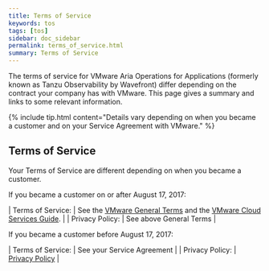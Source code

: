 ```yaml
---
title: Terms of Service
keywords: tos
tags: [tos]
sidebar: doc_sidebar
permalink: terms_of_service.html
summary: Terms of Service
---
```

The terms of service for VMware Aria Operations for Applications (formerly known as Tanzu Observability by Wavefront) differ depending on the contract your company has with VMware. This page gives a summary and links to some relevant information.

{% include tip.html content="Details vary depending on when you became a customer and on your Service Agreement with VMware." %}

<!--
## Data Retention

A production instance retains different types of data for different amounts of time. While this is subject to change, here are the default settings:

<table>
<tbody>
<thead>
<tr><th width="20%">Type of Data</th><th width="80%">Retention</th></tr>
</thead>
<tr><td><strong>metrics</strong></td>
<td><ul><li>For persistent (default) metrics, 18 months of full-resolution (no downsampling).</li>
<li>For ephemeral metrics, 28 days of data detention.</li></ul>
See <a href="metric_types.html#metric-types-per-retention-period">Metric Types per Retention Period</a>.</td></tr>
<tr><td><strong>counters</strong></td>
<td>18 months of data retention.
</td></tr>
<tr><td><strong>histograms</strong></td>
<td>6 months of data retention.</td></tr>
<tr><td><strong>spans</strong></td>
<td>7 days of retention. With spans, we use <a href="trace_data_sampling.html#intelligent-sampling">Intelligent Sampling</a>. Use trace sampling policies explicitly exclude certain spans.  </td></tr>
</tbody>
</table>

-->

## Terms of Service

Your Terms of Service are different depending on when you became a customer.

<!--
Production clusters currently offer 18 months of full-resolution (no downsampling) data retention for persistent metrics, 28 days for ephemeral metrics, 6 months for histograms, and 7 days for spans. We also have an uptime guarantee, as well as High Availability (HA) and Disaster Recovery (DR) options.
-->

If you became a customer on or after August 17, 2017:

| Terms of Service: | See the [VMware General Terms](https://www.vmware.com/agreements.html) and the [VMware Cloud Services Guide](https://www.vmware.com/content/dam/digitalmarketing/vmware/en/pdf/agreements/vmware-cloud-services-guide.pdf). |
| Privacy Policy: | See above General Terms |

If you became a customer before August 17, 2017:

| Terms of Service: | See your Service Agreement |
| Privacy Policy: | [Privacy Policy](https://docs.wavefront.com/privacy.html) |
